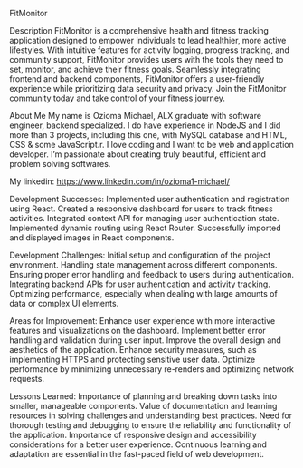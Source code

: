 FitMonitor

Description
FitMonitor is a comprehensive health and fitness tracking application designed to empower individuals to lead healthier, more active lifestyles. With intuitive features for activity logging, progress tracking, and community support, FitMonitor provides users with the tools they need to set, monitor, and achieve their fitness goals. Seamlessly integrating frontend and backend components, FitMonitor offers a user-friendly experience while prioritizing data security and privacy. Join the FitMonitor community today and take control of your fitness journey.

About Me
My name is Ozioma Michael, ALX graduate with software engineer, backend specialized. I do have experience in NodeJS and I did more than 3 projects, including this one, with MySQL database and HTML, CSS & some JavaScript.r. I love coding and I want to be web and application developer. I’m passionate about creating truly beautiful, efficient and problem solving softwares.

My linkedin: https://www.linkedin.com/in/ozioma1-michael/

Development Successes:
Implemented user authentication and registration using React.
Created a responsive dashboard for users to track fitness activities.
Integrated context API for managing user authentication state.
Implemented dynamic routing using React Router.
Successfully imported and displayed images in React components.

Development Challenges:
Initial setup and configuration of the project environment.
Handling state management across different components.
Ensuring proper error handling and feedback to users during authentication.
Integrating backend APIs for user authentication and activity tracking.
Optimizing performance, especially when dealing with large amounts of data or complex UI elements.

Areas for Improvement:
Enhance user experience with more interactive features and visualizations on the dashboard.
Implement better error handling and validation during user input.
Improve the overall design and aesthetics of the application.
Enhance security measures, such as implementing HTTPS and protecting sensitive user data.
Optimize performance by minimizing unnecessary re-renders and optimizing network requests.

Lessons Learned:
Importance of planning and breaking down tasks into smaller, manageable components.
Value of documentation and learning resources in solving challenges and understanding best practices.
Need for thorough testing and debugging to ensure the reliability and functionality of the application.
Importance of responsive design and accessibility considerations for a better user experience.
Continuous learning and adaptation are essential in the fast-paced field of web development.






